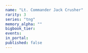 ```yaml
---
name: "Lt. Commander Jack Crusher"
rarity: 3
series: "tng"
memory_alpha: ""
bigbook_tier:
events:
in_portal:
published: false
---
```

